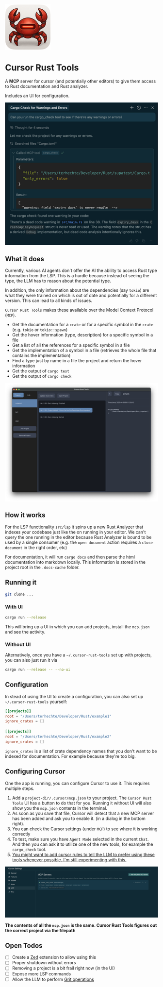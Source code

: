 <img src="media/icon.png" width="150" height="149" />


# Cursor Rust Tools

A **MCP** server for cursor (and potentially other editors) to give them access to Rust
documentation and Rust analyzer.

Includes an UI for configuration.

![media/example.png](media/example.png)

## What it does

Currently, various AI agents don't offer the AI the ability to access Rust type information from the LSP.
This is a hurdle because instead of seeing the type, the LLM has to reason about the potential type.

In addition, the only information about the dependencies (say `tokio`) are what they were trained on which is
out of date and potentially for a different version. This can lead to all kinds of issues.

`Cursor Rust Tools` makes these available over the Model Context Protocol (`MCP`).

- Get the documentation for a `crate` or for a specific symbol in the `crate` (e.g. `tokio` or `tokio::spawn`)
- Get the hover information (type, description) for a specific symbol in a file
- Get a list of all the references for a specific symbol in a file
- Get the implementation of a symbol in a file (retrieves the whole file that contains the implementation)
- Find a type just by name in a file the project and return the hover information
- Get the output of `cargo test`
- Get the output of `cargo check`

![media/screenshot.png](media/screenshot.png)

## How it works

For the LSP functionality `src/lsp` it spins up a new Rust Analyzer that indexes your codebase just like the on running in your editor. We can't query the one running in the editor because Rust Analyzer is bound to be used by a single consumer (e.g. the `open document` action requires a `close document` in the right order, etc)

For documentation, it will run `cargo docs` and then parse the html documentation into markdown locally.
This information is stored in the project root in the `.docs-cache` folder.

## Running it

```sh
git clone ...
```

### With UI

``` sh
cargo run --release
```

This will bring up a UI in which you can add projects, install the `mcp.json` and see the activity.

### Without UI

Alternatively, once you have a `~/.cursor-rust-tools` set up with projects, you can also just run it via

``` sh
cargo run --release -- --no-ui
```

## Configuration

In stead of using the UI to create a configuration, you can also set up `~/.cursor-rust-tools` yourself:

``` toml
[[projects]]
root = "/Users/terhechte/Developer/Rust/example1"
ignore_crates = []

[[projects]]
root = "/Users/terhechte/Developer/Rust/example2"
ignore_crates = []
```

`ignore_crates` is a list of crate dependency names that you don't want to be indexed for documentation. For example because they're too big.

## Configuring Cursor

One the app is running, you can configure Cursor to use it. This requires multiple steps.

1. Add a `project-dir/.cursor/mcp.json` to your project. The `Cursor Rust Tools` UI has a button to do that for you. Running it without UI will also show you the `mcp.json` contents in the terminal.
2. As soon as you save that file, Cursor will detect that a new MCP server has been added and ask you to enable it. (in a dialog in the bottom right).
3. You can check the Cursor settings (under `MCP`) to see where it is working correctly
4. To test, make sure you have `Agent Mode` selected in the current `Chat`. And then you can ask it to utilize one of the new tools, for example the `cargo_check` tool.
5. [You might want to add cursor rules to tell the LLM to prefer using these tools whenever possible. I'm still experimenting with this.](https://docs.cursor.com/context/rules-for-ai)

![media/cursor.png](media/cursor.png)

**The contents of all the `mcp.json` is the same. Cursor Rust Tools figures out the correct project via
the filepath**

## Open Todos

- [ ] Create a [Zed](https://zed.dev) extension to allow using this
- [ ] Proper shutdown without errors
- [ ] Removing a project is a bit frail right now (in the UI)
- [ ] Expose more LSP commands
- [ ] Allow the LLM to perform [Grit operations](https://docs.grit.io/patterns#Miscellaneous)
